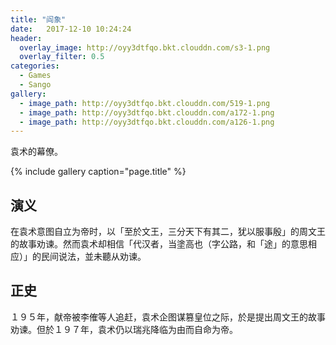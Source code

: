 ```yaml
---
title: "阎象"
date:   2017-12-10 10:24:24
header:
  overlay_image: http://oyy3dtfqo.bkt.clouddn.com/s3-1.png
  overlay_filter: 0.5
categories:
  - Games
  - Sango
gallery:
  - image_path: http://oyy3dtfqo.bkt.clouddn.com/519-1.png
  - image_path: http://oyy3dtfqo.bkt.clouddn.com/a172-1.png
  - image_path: http://oyy3dtfqo.bkt.clouddn.com/a126-1.png
---
```


袁术的幕僚。

{% include gallery caption="page.title" %}

## 演义

在袁术意图自立为帝时，以「至於文王，三分天下有其二，犹以服事殷」的周文王的故事劝谏。然而袁术却相信「代汉者，当塗高也（字公路，和「途」的意思相应）」的民间说法，並未聽从劝谏。

## 正史

１９５年，献帝被李傕等人追赶，袁术企图谋篡皇位之际，於是提出周文王的故事劝谏。但於１９７年，袁术仍以瑞兆降临为由而自命为帝。